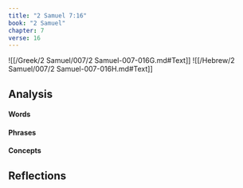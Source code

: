 ```yaml
---
title: "2 Samuel 7:16"
book: "2 Samuel"
chapter: 7
verse: 16
---
```

![[/Greek/2 Samuel/007/2 Samuel-007-016G.md#Text]]
![[/Hebrew/2 Samuel/007/2 Samuel-007-016H.md#Text]]

## Analysis

#### Words

#### Phrases

#### Concepts

## Reflections
